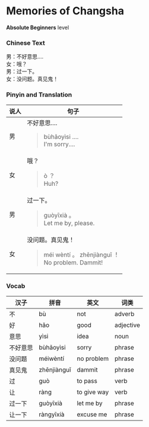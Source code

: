 # Memories of Changsha
**Absolute Beginners** level
### Chinese Text
男：不好意思....<br />女：哦？<br />男：过一下。<br />女：没问题。真见鬼！

### Pinyin and Translation
|说人|句子|
|----|----|
|男|不好意思....<blockquote>bùhǎoyìsi ....<br />I'm sorry....</blockquote>|
|女|哦？<blockquote>ò ？<br />Huh?</blockquote>|
|男|过一下。<blockquote>guòyīxià 。<br />Let me by, please.</blockquote>|
|女|没问题。真见鬼！<blockquote>méi wèntí 。 zhēnjiànguǐ ！<br />No problem. Dammit!</blockquote>|
### Vocab
|汉子|拼音|英文|词类|
|----|----|----|----|
|不|bù|not|adverb|
|好|hǎo|good|adjective|
|意思|yìsi|idea|noun|
|不好意思|bùhǎoyìsi|sorry|phrase|
|没问题|méiwèntí|no problem|phrase|
|真见鬼|zhēnjiànguǐ|dammit|phrase|
|过|guò|to pass|verb|
|让|ràng|to give way|verb|
|过一下|guòyīxià|let me by|phrase|
|让一下|ràngyīxià|excuse me|phrase|